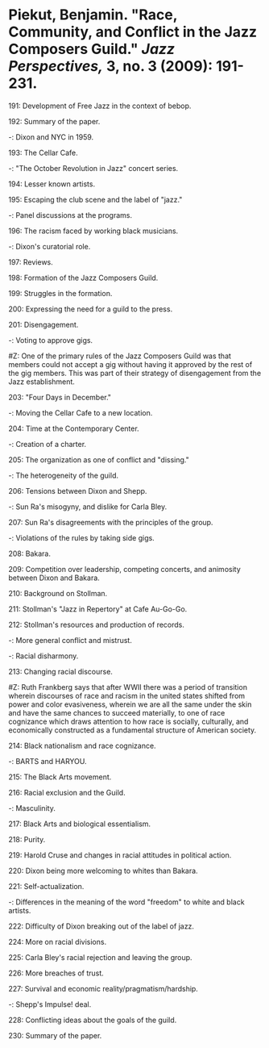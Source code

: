# Piekut, Benjamin.  "Race, Community, and Conflict in the Jazz Composers Guild." *Jazz Perspectives,* 3, no. 3 (2009): 191-231.  

191: Development of Free Jazz in the context of bebop.  

192: Summary of the paper.  

-: Dixon and NYC in 1959.  

193: The Cellar Cafe.  

-: "The October Revolution in Jazz" concert series.     

194: Lesser known artists.  

195: Escaping the club scene and the label of "jazz."  

-: Panel discussions at the programs.  

196: The racism faced by working black musicians.  

-: Dixon's curatorial role.  

197: Reviews.  

198: Formation of the Jazz Composers Guild.  

199: Struggles in the formation.  

200: Expressing the need for a guild to the press.  

201: Disengagement.  

-: Voting to approve gigs.  

#Z: One of the primary rules of the Jazz Composers Guild was that members could not accept a gig without having it approved by the rest of the gig members. This was part of their strategy of disengagement from the Jazz establishment.   

203: "Four Days in December."  

-: Moving the Cellar Cafe to a new location.  

204: Time at the Contemporary Center.  

-: Creation of a charter.  

205: The organization as one of conflict and "dissing."  

-: The heterogeneity of the guild.  

206: Tensions between Dixon and Shepp.  

-: Sun Ra's misogyny, and dislike for Carla Bley.  

207: Sun Ra's disagreements with the principles of the group.  

-: Violations of the rules by taking side gigs.  

208: Bakara.  

209: Competition over leadership, competing concerts, and animosity between Dixon and Bakara.  

210: Background on Stollman.  

211: Stollman's "Jazz in Repertory" at Cafe Au-Go-Go.   

212: Stollman's resources and production of records.  

-: More general conflict and mistrust.  

-: Racial disharmony.  

213: Changing racial discourse.  

#Z: Ruth Frankberg says that after WWII there was a period of transition wherein discourses of race and racism in the united states shifted from power and color evasiveness, wherein we are all the same under the skin and have the same chances to succeed materially, to one of race cognizance which draws attention to how race is socially, culturally, and economically constructed as a fundamental structure of American society.   

214: Black nationalism and race cognizance.  

-: BARTS and HARYOU.  

215: The Black Arts movement.  

216: Racial exclusion and the Guild.  

-: Masculinity.  

217: Black Arts and biological essentialism.  

218: Purity.   

219: Harold Cruse and changes in racial attitudes in political action.    

220: Dixon being more welcoming to whites than Bakara.  

221: Self-actualization.  

-: Differences in the meaning of the word "freedom" to white and black artists.  

222: Difficulty of Dixon breaking out of the label of jazz.  

224: More on racial divisions.  

225: Carla Bley's racial rejection and leaving the group.  

226: More breaches of trust.  

227: Survival and economic reality/pragmatism/hardship.  

-: Shepp's Impulse! deal. 

228: Conflicting ideas about the goals of the guild.  

230: Summary of the paper.  
